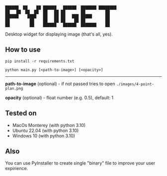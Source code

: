 ```
██████  ██    ██ ██████   ██████  ███████ ████████ 
██   ██  ██  ██  ██   ██ ██       ██         ██    
██████    ████   ██   ██ ██   ███ █████      ██    
██         ██    ██   ██ ██    ██ ██         ██    
██         ██    ██████   ██████  ███████    ██    
```

Desktop widget for displaying image (that's all, yes).

## How to use

`pip install -r requirements.txt`

`python main.py [<path-to-image>] [<opacity>]`

---

**path-to-image** (optional) - if not passed tries to open `./images/4-point-plan.png`

**opacity** (optional) - float number (e.g. 0.5), default: 1

## Tested on

* MacOs Monterey (with python 3.10)
* Ubuntu 22.04 (with python 3.10)
* Windows 10 (with python 3.10)

## Also

You can use PyInstaller to create single "binary" file to improve your user expirience.
